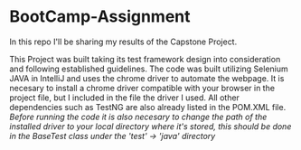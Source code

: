 # BootCamp-Assignment
In this repo I'll be sharing my results of the Capstone Project.

This Project was built taking its test framework design into consideration and following established guidelines. 
The code was built utilizing Selenium JAVA in IntelliJ and uses the chrome driver to automate the webpage. It is necesary to install a chrome driver compatible with your browser in the project file, but I included in the file the driver I used.
All other dependencies such as TestNG are also already listed in the POM.XML file.
*Before running the code it is also necesary to change the path of the installed driver to your local directory where it's stored, this should be done in the BaseTest class under the 'test' -> 'java' directory* 


